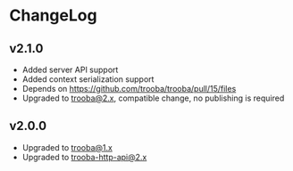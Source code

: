 # ChangeLog

## v2.1.0
* Added server API support
* Added context serialization support
* Depends on https://github.com/trooba/trooba/pull/15/files 
* Upgraded to trooba@2.x, compatible change, no publishing is required

## v2.0.0
* Upgraded to trooba@1.x
* Upgraded to trooba-http-api@2.x
